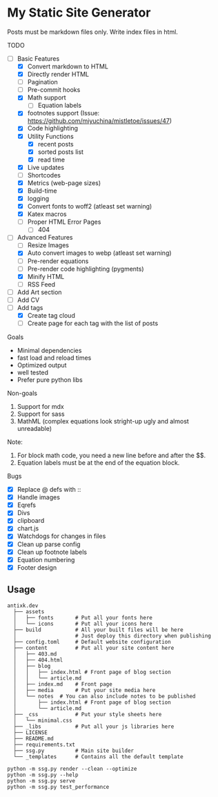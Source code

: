 # My Static Site Generator

Posts must be markdown files only. Write index files in html.

TODO
- [ ] Basic Features
  - [x] Convert markdown to HTML
  - [x] Directly render HTML
  - [ ] Pagination
  - [ ] Pre-commit hooks
  - [x] Math support
    - [ ] Equation labels
  - [x] footnotes support (Issue: https://github.com/miyuchina/mistletoe/issues/47)
  - [x] Code highlighting
  - [x] Utility Functions
    - [x] recent posts
    - [x] sorted posts list
    - [x] read time
  - [x] Live updates
  - [ ] Shortcodes
  - [x] Metrics (web-page sizes)
  - [x] Build-time
  - [x] logging
  - [x] Convert fonts to woff2 (atleast set warning)
  - [x] Katex macros
  - [ ] Proper HTML Error Pages
    - [ ] 404
- [ ] Advanced Features
  - [ ] Resize Images
  - [x] Auto convert images to webp (atleast set warning)
  - [ ] Pre-render equations
  - [ ] Pre-render code highlighting (pygments)
  - [x] Minify HTML
  - [ ] RSS Feed
- [ ] Add Art section
- [ ] Add CV
- [ ] Add tags
  - [x] Create tag cloud
  - [ ] Create page for each tag with the list of posts

Goals
- Minimal dependencies
- fast load and reload times
- Optimized output
- well tested
- Prefer pure python libs
  
Non-goals
1. Support for mdx
2. Support for sass
3. MathML (complex equations look stright-up ugly and almost unreadable)

Note:
1. For block math code, you need a new line before and after the $$.
2. Equation labels must be at the end of the equation block.

Bugs
- [x] Replace @ defs with ::
- [x] Handle images
- [x] Eqrefs
- [x] Divs
- [x] clipboard
- [x] chart.js
- [x] Watchdogs for changes in files
- [x] Clean up parse config
- [x] Clean up footnote labels
- [x] Equation numbering
- [x] Footer design
 
## Usage

```
antixk.dev
  ├── assets
  │   ├── fonts       # Put all your fonts here
  │   └── icons       # Put all your icons here
  ├── build           # All your built files will be here
  │                   # Just deploy this directory when publishing
  ├── config.toml     # Default website configuration
  ├── content         # Put all your site content here
  │   ├── 403.md
  │   ├── 404.html
  │   ├── blog
  │   │   ├── index.html # Front page of blog section
  │   │   └── article.md
  │   ├── index.md    # Front page
  │   ├── media       # Put your site media here     
  │   └── notes  # You can also include notes to be published
  │       ├── index.html # Front page of blog section
  │       └── article.md
  ├── _css            # Put your style sheets here
  │   └── minimal.css
  ├── _libs           # Put all your js libraries here
  ├── LICENSE
  ├── README.md
  ├── requirements.txt
  ├── ssg.py          # Main site builder
  └── _templates      # Contains all the default template
```

```
python -m ssg.py render --clean --optimize
python -m ssg.py --help
python -m ssg.py serve
python -m ssg.py test_performance
```